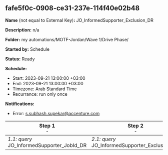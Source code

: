 ## fafe5f0c-0908-ce31-237e-114f40e02b48

**Name** (not equal to External Key)**:** JO_InformedSupporter_Exclusion_DR

**Description:** n/a

**Folder:** my automations/MOTF-Jordan/Wave 1/Drive Phase/

**Started by:** Schedule

**Status:** Ready

**Schedule:**

* Start: 2023-09-21 13:00:00 +03:00
* End: 2023-09-21 13:00:00 +03:00
* Timezone: Arab Standard Time
* Recurrance: run only once

**Notifications:**

* Error: s.subhash.supekar@accenture.com

| Step 1<br>_<small>-</small>_ | Step 2<br>_<small>-</small>_ |
| --- | --- |
| _1.1: query_<br>JO_InformedSupporter_JobId_DR | _2.1: query_<br>JO_InformedSupporter_Exclusion_DR |
